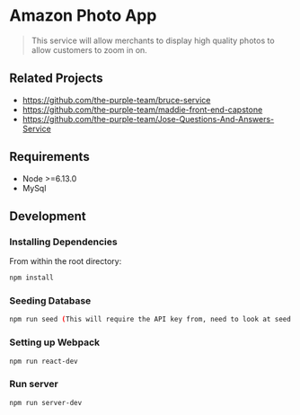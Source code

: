 # Amazon Photo App
>This service will allow merchants to display high quality photos to allow customers to zoom in on.

## Related Projects

  - https://github.com/the-purple-team/bruce-service
  - https://github.com/the-purple-team/maddie-front-end-capstone
  - https://github.com/the-purple-team/Jose-Questions-And-Answers-Service

## Requirements

- Node >=6.13.0
- MySql

## Development

### Installing Dependencies

From within the root directory:

```sh
npm install
```
### Seeding Database
```sh
npm run seed (This will require the API key from, need to look at seed.js to see where to place API key.)
```
### Setting up Webpack

```sh
npm run react-dev
```

### Run server
```sh
npm run server-dev
```




